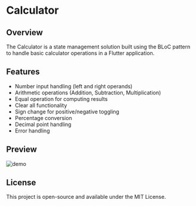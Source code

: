 # Calculator 

## Overview
The Calculator is a state management solution built using the BLoC pattern to handle basic calculator operations in a Flutter application.

## Features
- Number input handling (left and right operands)
- Arithmetic operations (Addition, Subtraction, Multiplication)
- Equal operation for computing results
- Clear all functionality
- Sign change for positive/negative toggling
- Percentage conversion
- Decimal point handling
- Error handling

## Preview

![demo](https://github.com/HoseinJavid/my-calculator/tree/main/demo/demo.gif)



## License
This project is open-source and available under the MIT License.
